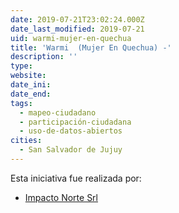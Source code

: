 ```yaml
---
date: 2019-07-21T23:02:24.000Z
date_last_modified: 2019-07-21
uid: warmi-mujer-en-quechua
title: 'Warmi  (Mujer En Quechua) -'
description: ''
type: 
website: 
date_ini: 
date_end: 
tags:
  - mapeo-ciudadano
  - participación-ciudadana
  - uso-de-datos-abiertos
cities: 
  - San Salvador de Jujuy
---
```


Esta iniciativa fue realizada por:

- [Impacto Norte Srl](/organizaciones/impacto-norte-srl)
